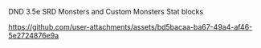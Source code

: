 DND 3.5e SRD Monsters and Custom Monsters Stat blocks


https://github.com/user-attachments/assets/bd5bacaa-ba67-49a4-af46-5e2724876e9a


